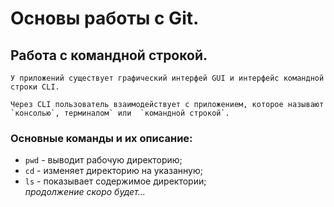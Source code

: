 # Основы работы с Git.


## Работа с командной строкой.  
```
У приложений существует графический интерфей GUI и интерфейс командной строки CLI.
```
```
Через CLI пользователь взаимодействует с приложением, которое называют `консолью`, терминалом` или  `командной строкой`.
```
### Основные команды и их описание:  
* `pwd` - выводит рабочую директорию;  
* `cd` - изменяет директорию на указанную;  
* `ls` - показывает содержимое директории;  
_продолжение скоро будет..._
